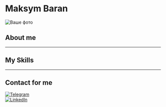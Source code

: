 # Maksym Baran

![Ваше фото](C:\Users\user\OneDrive\Desktop\Pictures/photo_2024-11-18_15-59-50.jpg)

## About me

---

## My Skills


---

## Сontact for me
[![Telegram](https://img.shields.io/badge/Telegram-2CA5E0?style=for-the-badge&logo=Telegram&logoColor=white)](https://t.me/UAJacobs)  
[![LinkedIn](https://img.shields.io/badge/LinkedIn-0A66C2?style=for-the-badge&logo=LinkedIn&logoColor=white)](https://www.linkedin.com/in/maksym-baran-0b5667332/)  



